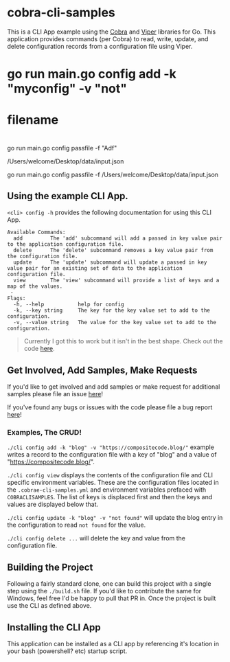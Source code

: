 # cobra-cli-samples

This is a CLI App example using the [Cobra](https://github.com/spf13/cobra) and [Viper](https://github.com/spf13/viper) libraries for Go. This application provides commands (per Cobra) to read, write, update, and delete configuration records from a configuration file using Viper.

# go run main.go config add -k "myconfig" -v "not"

# filename
# 
go run main.go config passfile -f "Adf"

/Users/welcome/Desktop/data/input.json

go run main.go config passfile -f /Users/welcome/Desktop/data/input.json




## Using the example CLI App.

`<cli> config -h` provides the following documentation for using this CLI App.

```
Available Commands:
  add         The 'add' subcommand will add a passed in key value pair to the application configuration file.
  delete      The 'delete' subcommand removes a key value pair from the configuration file. 
  update      The 'update' subcommand will update a passed in key value pair for an existing set of data to the application configuration file.
  view        The 'view' subcommand will provide a list of keys and a map of the values.
 -
Flags:
  -h, --help           help for config
  -k, --key string     The key for the key value set to add to the configuration.
  -v, --value string   The value for the key value set to add to the configuration.
```

> Currently I got this to work but it isn't in the best shape. Check out the code [here](https://github.com/Adron/cobra-cli-samples/blob/master/cmd/delete.go).

## Get Involved, Add Samples, Make Requests

If you'd like to get involved and add samples or make request for additional samples please file an issue [here](https://github.com/Adron/cobra-cli-samples/issues/new?assignees=&labels=&template=feature_request.md&title=)!

If you've found any bugs or issues with the code please file a bug report [here](https://github.com/Adron/cobra-cli-samples/issues/new?assignees=&labels=&template=bug_report.md&title=)!

### Examples, The CRUD!

`./cli config add -k "blog" -v "https://compositecode.blog/"` example writes a record to the configuration file with a key of "blog" and a value of "https://compositecode.blog/".

`./cli config view` displays the contents of the configuration file and CLI specific environment variables. These are the configuration files located in the `.cobrae-cli-samples.yml` and environment variables prefaced with `COBRACLISAMPLES`. The list of keys is displaced first and then the keys and values are displayed below that.

`./cli config update -k "blog" -v "not found"` will update the blog entry in the configuration to read `not found` for the value.

`./cli config delete ...` will delete the key and value from the configuration file.

## Building the Project

Following a fairly standard clone, one can build this project with a single step using the `./build.sh` file. If you'd like to contribute the same for Windows, feel free I'd be happy to pull that PR in. Once the project is built use the CLI as defined above.

## Installing the CLI App

This application can be installed as a CLI app by referencing it's location in your bash (powershell? etc) startup script.
